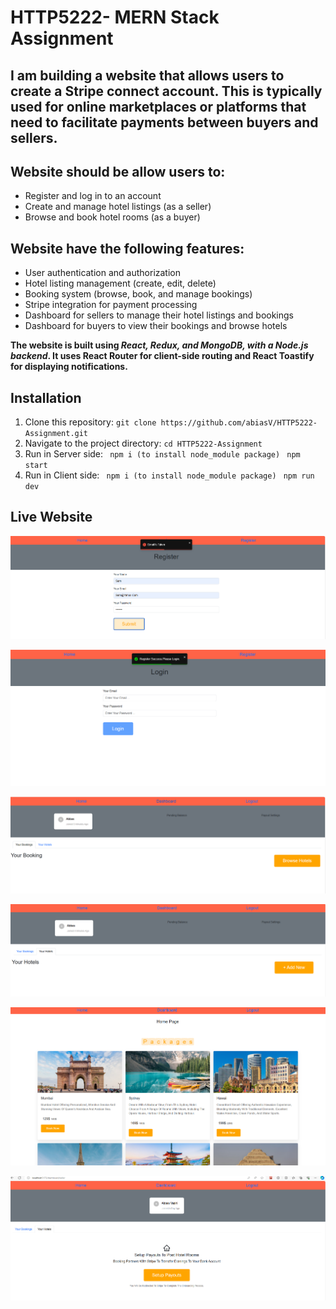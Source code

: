 # HTTP5222- MERN Stack Assignment

## I am building a website that allows users to create a Stripe connect account. This is typically used for online marketplaces or platforms that need to facilitate payments between buyers and sellers.

## Website should be allow users to:
  - Register and log in to an account
  - Create and manage hotel listings (as a seller)
  - Browse and book hotel rooms (as a buyer)
## Website have the following features:
   - User authentication and authorization
   - Hotel listing management (create, edit, delete)
   - Booking system (browse, book, and manage bookings)
   - Stripe integration for payment processing
   - Dashboard for sellers to manage their hotel listings and bookings
   - Dashboard for buyers to view their bookings and browse hotels

**The website is built using ***React, Redux, and MongoDB, with a Node.js backend***. It uses React Router for client-side routing and React Toastify for displaying notifications.**

## Installation
1. Clone this repository: ```git clone https://github.com/abiasV/HTTP5222-Assignment.git```
2. Navigate to the project directory: ```cd HTTP5222-Assignment```
3. Run in Server side: ``` npm i (to install node_module package)```
                       ``` npm start```
4. Run in Client side: ``` npm i (to install node_module package)```
                       ``` npm run dev```


## Live Website

![screenshot](_readme/Screenshot-1-2024-04-19.png)

![screenshot](_readme/Screenshot-2-2024-04-19.png)

![screenshot](_readme/Screenshot-3-2024-04-19.png)

![screenshot](_readme/Screenshot-4-2024-04-19.png)

![screenshot](_readme/Screenshot-5-2024-04-19.png)

![screenshot](_readme/Screenshot-6-2024-04-19.png)


